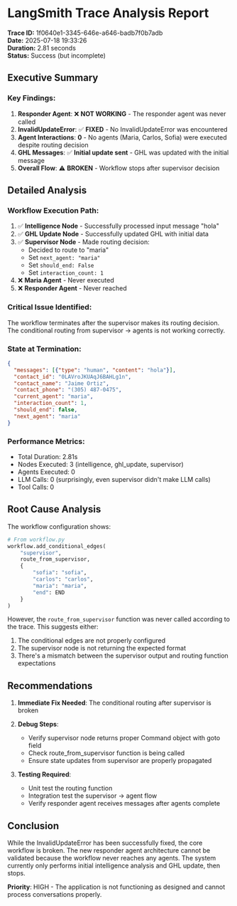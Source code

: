 # LangSmith Trace Analysis Report
**Trace ID:** 1f0640e1-3345-646e-a646-badb7f0b7adb  
**Date:** 2025-07-18 19:33:26  
**Duration:** 2.81 seconds  
**Status:** Success (but incomplete)

## Executive Summary

### Key Findings:
1. **Responder Agent**: ❌ **NOT WORKING** - The responder agent was never called
2. **InvalidUpdateError**: ✅ **FIXED** - No InvalidUpdateError was encountered
3. **Agent Interactions**: **0** - No agents (Maria, Carlos, Sofia) were executed despite routing decision
4. **GHL Messages**: ✅ **Initial update sent** - GHL was updated with the initial message
5. **Overall Flow**: ⚠️ **BROKEN** - Workflow stops after supervisor decision

## Detailed Analysis

### Workflow Execution Path:
1. ✅ **Intelligence Node** - Successfully processed input message "hola"
2. ✅ **GHL Update Node** - Successfully updated GHL with initial data
3. ✅ **Supervisor Node** - Made routing decision:
   - Decided to route to "maria"
   - Set `next_agent: "maria"`
   - Set `should_end: False`
   - Set `interaction_count: 1`
4. ❌ **Maria Agent** - Never executed
5. ❌ **Responder Agent** - Never reached

### Critical Issue Identified:
The workflow terminates after the supervisor makes its routing decision. The conditional routing from supervisor → agents is not working correctly.

### State at Termination:
```json
{
  "messages": [{"type": "human", "content": "hola"}],
  "contact_id": "0LAVroJKUAqJ6BAHLg1n",
  "contact_name": "Jaime Ortiz",
  "contact_phone": "(305) 487-0475",
  "current_agent": "maria",
  "interaction_count": 1,
  "should_end": false,
  "next_agent": "maria"
}
```

### Performance Metrics:
- Total Duration: 2.81s
- Nodes Executed: 3 (intelligence, ghl_update, supervisor)
- Agents Executed: 0
- LLM Calls: 0 (surprisingly, even supervisor didn't make LLM calls)
- Tool Calls: 0

## Root Cause Analysis

The workflow configuration shows:
```python
# From workflow.py
workflow.add_conditional_edges(
    "supervisor",
    route_from_supervisor,
    {
        "sofia": "sofia",
        "carlos": "carlos", 
        "maria": "maria",
        "end": END
    }
)
```

However, the `route_from_supervisor` function was never called according to the trace. This suggests either:
1. The conditional edges are not properly configured
2. The supervisor node is not returning the expected format
3. There's a mismatch between the supervisor output and routing function expectations

## Recommendations

1. **Immediate Fix Needed**: The conditional routing after supervisor is broken
2. **Debug Steps**:
   - Verify supervisor node returns proper Command object with goto field
   - Check route_from_supervisor function is being called
   - Ensure state updates from supervisor are properly propagated

3. **Testing Required**:
   - Unit test the routing function
   - Integration test the supervisor → agent flow
   - Verify responder agent receives messages after agents complete

## Conclusion

While the InvalidUpdateError has been successfully fixed, the core workflow is broken. The new responder agent architecture cannot be validated because the workflow never reaches any agents. The system currently only performs initial intelligence analysis and GHL update, then stops.

**Priority**: HIGH - The application is not functioning as designed and cannot process conversations properly.